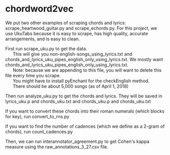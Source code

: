 # chordword2vec
We put two other examples of scraping chords and lyrics: scrape_heartwood_guitar.py and scrape_echords.py. For this project, we use UkuTabs because it is easy to scrape, has high quality, accurate arrangements, and is easy to clean.

First run scrape_uku.py to get the data.<br />
&nbsp;&nbsp;&nbsp;&nbsp;&nbsp;&nbsp;This will give you non-english-songs_using_lyrics.txt and chords_and_lyrics_uku_pipes_english_only_using_lyrics.txt. We mostly want chords_and_lyrics_uku_pipes_english_only_using_lyrics.txt.<br />
&nbsp;&nbsp;&nbsp;&nbsp;&nbsp;&nbsp;Note: because we are appending to this file, you will want to delete this file every time you scrape.<br />
&nbsp;&nbsp;&nbsp;&nbsp;&nbsp;&nbsp;You might have to install pyEnchant for the checkEnglish method.<br />
&nbsp;&nbsp;&nbsp;&nbsp;&nbsp;&nbsp;There should be about 5,000 songs (as of April 1, 2018)

Then run analyze_uku.py to get the chords and lyrics. They will be saved in lyrics_uku.p and chords_uku.txt and chords_uku.p and chords_uku.txt 

If you want to convert these chords into their roman numerals (which blocks for key), run convert_to_rns.py

If you want to find the number of cadences (which we define as a 2-gram of chords), run count_cadences.py

Then, we can run interannotator_agreement.py to get Cohen's kappa measure using the raw_annotations_3_27.csv file.
